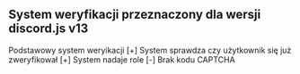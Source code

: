 ## System weryfikacji przeznaczony dla wersji discord.js v13

Podstawowy system weryikacji
[+] System sprawdza czy użytkownik się już zweryfikował
[+] System nadaje role
[-] Brak kodu CAPTCHA